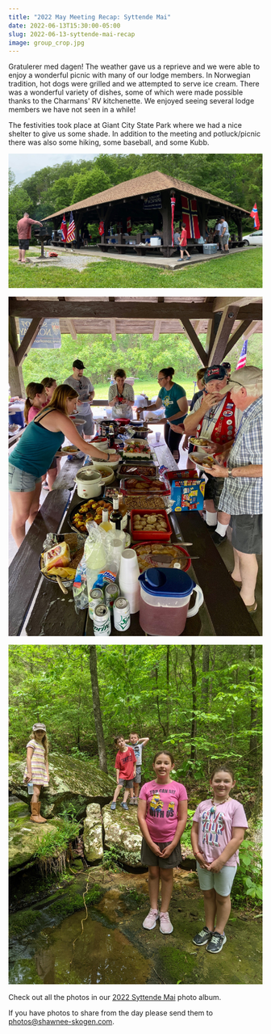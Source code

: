```yaml
---
title: "2022 May Meeting Recap: Syttende Mai"
date: 2022-06-13T15:30:00-05:00
slug: 2022-06-13-syttende-mai-recap
image: group_crop.jpg
---
```


Gratulerer med dagen!
The weather gave us a reprieve and we were able to enjoy a wonderful picnic with many of our lodge members.
In Norwegian tradition, hot dogs were grilled and we attempted to serve ice cream.
There was a wonderful variety of dishes, some of which were made possible thanks to the Charmans' RV kitchenette.
We enjoyed seeing several lodge members we have not seen in a while!

The festivities took place at Giant City State Park where we had a nice shelter to give us some shade.
In addition to the meeting and potluck/picnic there was also some hiking, some baseball, and some Kubb.

![Giant City State Park: Shelter 1](venue.jpg)

![All those tasty dishes!](buffet.jpg)

![The kids were lead on a hike to see if the waterfalls were active due to the recent rain.](hiking.jpg)

Check out all the photos in our [2022 Syttende Mai](https://www.icloud.com/sharedalbum/#B0o5idkMw9vyCa) photo album.

If you have photos to share from the day please send them to [photos@shawnee-skogen.com](mailto:photos@shawnee-skogen.com?subject=2022%20Syttende%20Mai%20Photos).
